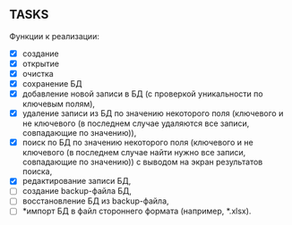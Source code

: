  ## TASKS

 Функции к реализации:
- [x] создание
- [x] открытие
- [x] очистка
- [x] сохранение БД
- [x] добавление новой записи в БД (с проверкой уникальности по ключевым полям),
- [x] удаление записи из БД по значению некоторого поля (ключевого и не ключевого (в последнем случае удаляются все записи, совпадающие по значению)),
- [x] поиск по БД по значению некоторого поля (ключевого и не ключевого (в последнем случае найти нужно все записи, совпадающие по значению)) с выводом на экран результатов поиска,
- [x] редактирование записи БД,
- [ ] создание backup-файла БД,
- [ ] восстановление БД из backup-файла,
- [ ] *импорт БД в файл стороннего формата (например, *.xlsx).
